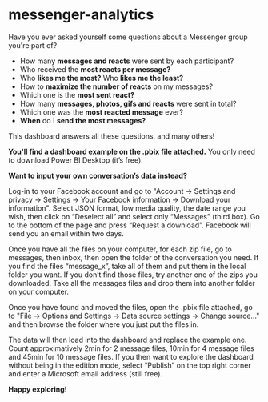 # messenger-analytics

Have you ever asked yourself some questions about a Messenger group you're part of?

 - How many **messages and reacts** were sent by each participant?
 - Who received the **most reacts per message?**
 - Who **likes me the most?** Who **likes me the least?**
 - How to **maximize the number of reacts** on my messages?
 - Which one is the **most sent react?**
 - How many **messages, photos, gifs and reacts** were sent in total?
 - Which one was the **most reacted message** ever? 
 - **When** do I **send the most messages?**
 
This dashboard answers all these questions, and many others!

**You'll find a dashboard example on the .pbix file attached.** You only need to download Power BI Desktop (it’s free). 

**Want to input your own conversation’s data instead?**

Log-in to your Facebook account and go to "Account -> Settings and privacy -> Settings -> Your Facebook information -> Download your information". Select JSON format, low media quality, the date range you wish, then click on “Deselect all” and select only “Messages” (third box). Go to the bottom of the page and press “Request a download”. Facebook will send you an email within two days.

Once you have all the files on your computer, for each zip file, go to messages, then inbox, then open the folder of the conversation you need. If you find the files “message_x”, take all of them and put them in the local folder you want. If you don’t find those files, try another one of the zips you downloaded. Take all the messages files and drop them into another folder on your computer.

Once you have found and moved the files, open the .pbix file attached, go to "File -> Options and Settings -> Data source settings -> Change source…" and then browse the folder where you just put the files in. 

The data will then load into the dashboard and replace the example one. Count approximatively 2min for 2 message files, 10min for 4 message files and 45min for 10 message files. 
If you then want to explore the dashboard without being in the edition mode, select “Publish” on the top right corner and enter a Microsoft email address (still free).

**Happy exploring!**
